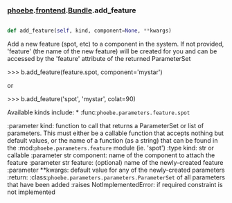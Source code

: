 ### [phoebe](phoebe.md).[frontend](phoebe.frontend.md).[Bundle](phoebe.frontend.Bundle.md).add_feature

```py

def add_feature(self, kind, component=None, **kwargs)

```



Add a new feature (spot, etc) to a component in the system.  If not
provided, 'feature' (the name of the new feature) will be created
for you and can be accessed by the 'feature' attribute of the returned
ParameterSet

&gt;&gt;&gt; b.add_feature(feature.spot, component='mystar')

or

&gt;&gt;&gt; b.add_feature('spot', 'mystar', colat=90)

Available kinds include:
    * :func:`phoebe.parameters.feature.spot`

:parameter kind: function to call that returns a
    ParameterSet or list of parameters.  This must either be
    a callable function that accepts nothing but default values,
    or the name of a function (as a string) that can be found in the
    :mod:`phoebe.parameters.feature` module (ie. 'spot')
:type kind: str or callable
:parameter str component: name of the component to attach the feature
:parameter str feature: (optional) name of the newly-created feature
:parameter **kwargs: default value for any of the newly-created
    parameters
:return: :class:`phoebe.parameters.parameters.ParameterSet` of
    all parameters that have been added
:raises NotImplementedError: if required constraint is not implemented

